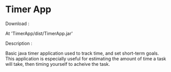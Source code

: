 Timer App
===
Download : 

At 'TimerApp/dist/TimerApp.jar'


Description : 

Basic java timer application used to track time, and set short-term goals. This application is especially useful for estimating the amount of time a task will take, then timing yourself to acheive the task.


